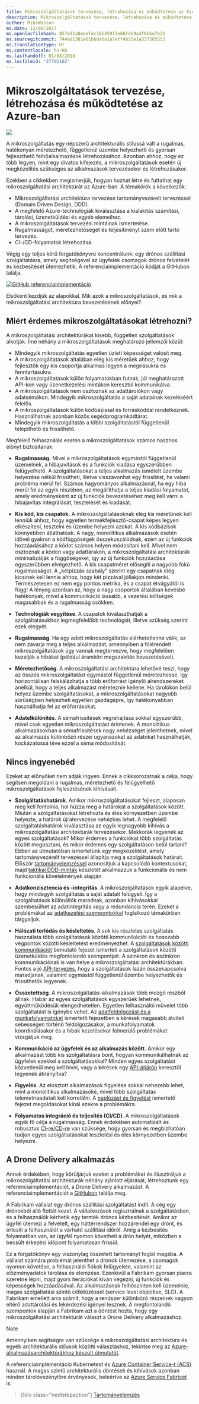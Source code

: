 ```yaml
---
title: Mikroszolgáltatások tervezése, létrehozása és működtetése az Azure-ban Kubernetes használatával
description: Mikroszolgáltatások tervezése, létrehozása és működtetése az Azure-ban
author: MikeWasson
ms.date: 12/08/2017
ms.openlocfilehash: 857e91a8eeefec18b459f2e66fde9a4f8bbe7b21
ms.sourcegitcommit: 744ad1381e01bbda6a1a7eff4b25e1a337385553
ms.translationtype: HT
ms.contentlocale: hu-HU
ms.lasthandoff: 01/08/2018
ms.locfileid: "27701102"
---
```

# <a name="designing-building-and-operating-microservices-on-azure"></a>Mikroszolgáltatások tervezése, létrehozása és működtetése az Azure-ban

![](./images/drone.svg)

A mikroszolgáltatás egy népszerű architekturális stílussá vált a rugalmas, hatékonyan méretezhető, függetlenül üzembe helyezhető és gyorsan fejleszthető felhőalkalmazások létrehozásához. Azonban ahhoz, hogy ez több legyen, mint egy divatos kifejezés, a mikroszolgáltatások esetén új megközelítés szükséges az alkalmazások tervezésekor és létrehozásakor. 

Ezekben a cikkekben megismerjük, hogyan hozhat létre és futtathat egy mikroszolgáltatási architektúrát az Azure-ban. A témakörök a következők:

- Mikroszolgáltatási architektúra tervezése tartományvezérelt tervezéssel (Domain Driven Design, DDD). 
- A megfelelő Azure-technológiák kiválasztása a kialakítás számítási, tárolási, üzenetküldési és egyéb elemeihez.
- A mikroszolgáltatások tervezési mintáinak ismertetése.
- Rugalmasságot, méretezhetőséget és teljesítményt szem előtt tartó tervezés.
- CI-/CD-folyamatok létrehozása.


Végig egy teljes körű forgatókönyvre koncentrálunk: egy drónos szállítási szolgáltatásra, amely segítségével az ügyfelek csomagok drónos felvételét és kézbesítését ütemezhetik. A referenciaimplementáció kódját a GitHubon találja.

[![GitHub](../_images/github.png) referenciaimplementáció][drone-ri]

Elsőként kezdjük az alapokkal. Mik azok a mikroszolgáltatások, és mik a mikroszolgáltatási architektúra bevezetésének előnyei?

## <a name="why-build-microservices"></a>Miért érdemes mikroszolgáltatásokat létrehozni?

A mikroszolgáltatási architektúrákat kisebb, független szolgáltatások alkotják. Íme néhány a mikroszolgáltatások meghatározó jellemzői közül:

- Mindegyik mikroszolgáltatás egyetlen üzleti képességet valósít meg.
- A mikroszolgáltatások általában elég kis méretűek ahhoz, hogy fejlesztők egy kis csoportja alkalmas legyen a megírásukra és fenntartásukra.
- A mikroszolgáltatások külön folyamatokban futnak, jól meghatározott API-kon vagy üzenetkezelési mintákon keresztül kommunikálva. 
- A mikroszolgáltatások nem osztoznak az adattárolókon vagy adatsémákon. Mindegyik mikroszolgáltatás a saját adatainak kezeléséért felelős. 
- A mikroszolgáltatások külön kódbázissal és forráskóddal rendelkeznek. Használhatnak azonban közös segédprogramkódtárat.
- Mindegyik mikroszolgáltatás a többi szolgáltatástól függetlenül telepíthető és frissíthető. 

Megfelelő felhasználás esetén a mikroszolgáltatások számos hasznos előnyt biztosítanak:

- **Rugalmasság.** Mivel a mikroszolgáltatások egymástól függetlenül üzemelnek, a hibajavítások és a funkciók kiadása egyszerűbben felügyelhető. A szolgáltatásokat a teljes alkalmazás ismételt üzembe helyezése nélkül frissítheti, illetve visszavonhat egy frissítést, ha valami probléma merül fel. Számos hagyományos alkalmazásnál, ha egy hiba merül fel az egyik részében, az megállíthatja a teljes kiadási folyamatot, amely eredményeként az új funkciók bevezetéséhez meg kell várni a hibajavítás integrálását, tesztelését és kiadását.  

- **Kis kód, kis csapatok.** A mikroszolgáltatásoknak elég kis méretűnek kell lenniük ahhoz, hogy egyetlen termékfejlesztő-csapat képes legyen elkészíteni, tesztelni és üzembe helyezni azokat. A kis kódbázisok könnyebben átláthatóak. A nagy, monolitikus alkalmazások esetén idővel gyakran a kódfüggőségek összekuszálódnak, ezért az új funkciók hozzáadásához a kódot számos helyen módosítani kell. Mivel nem osztoznak a kódon vagy adattárakon, a mikroszolgáltatási architektúrák minimalizálják a függőségeket, így az új funkciók hozzáadása egyszerűbben elvégezhető. A kis csapatméret elősegíti a nagyobb fokú rugalmasságot. A „kétpizzás szabály” szerint egy csapatnak elég kicsinek kell lennie ahhoz, hogy két pizzával jóllakjon mindenki. Természetesen ez nem egy pontos metrika, és a csapat étvágyától is függ! A lényeg azonban az, hogy a nagy csoportok általában kevésbé hatékonyak, mivel a kommunikáció lassabb, a vezetési költségek magasabbak és a rugalmasság csökken.  

- **Technológiák vegyítése**. A csapatok kiválaszthatják a szolgáltatásukhoz legmegfelelőbb technológiát, illetve szükség szerint ezek elegyét. 

- **Rugalmasság**. Ha egy adott mikroszolgáltatás elérhetetlenné válik, az nem zavarja meg a teljes alkalmazást, amennyiben a fölérendelt mikroszolgáltatások úgy vannak megtervezve, hogy megfelelően kezeljék a hibákat (például áramköri megszakítás bevezetésével).

- **Méretezhetőség**. A mikroszolgáltatási architektúra lehetővé teszi, hogy az összes mikroszolgáltatást egymástól függetlenül méretezhesse. Így horizontálisan felskálázhatja a több erőforrást igénylő alrendszereket anélkül, hogy a teljes alkalmazást méreteznie kellene. Ha tárolókon belül helyez üzembe szolgáltatásokat, a mikroszolgáltatásokat nagyobb sűrűségben helyezheti egyetlen gazdagépre, így hatékonyabban használhatja fel az erőforrásokat.

- **Adatelkülönítés**. A sémafrissítések végrehajtása sokkal egyszerűbb, mivel csak egyetlen mikroszolgáltatást érintenek. A monolitikus alkalmazásokban a sémafrissítések nagy nehézséget jelenthetnek, mivel az alkalmazás különböző részei ugyanazokat az adatokat használhatják, kockázatossá téve ezzel a séma módosítását.
 
## <a name="no-free-lunch"></a>Nincs ingyenebéd

Ezeket az előnyöket nem adják ingyen. Ennek a cikksorozatnak a célja, hogy segítsen megoldani a rugalmas, méretezhető és felügyelhető mikroszolgáltatások fejlesztésének kihívásait.

- **Szolgáltatáshatárok**. Amikor mikroszolgáltatásokat fejleszt, alaposan meg kell fontolnia, hol húzza meg a határokat a szolgáltatások között. Miután a szolgáltatásokat létrehozta és éles környezetben üzembe helyezte, a határok újratervezése nehézkes lehet. A megfelelő szolgáltatáshatárok kiválasztása az egyik legnagyobb kihívás a mikroszolgáltatási architektúrák tervezésekor. Mekkorák legyenek az egyes szolgáltatások? Mikor érdemes a funkciókat több szolgáltatás között megosztani, és mikor érdemes egy szolgáltatáson belül tartani? Ebben az útmutatóban ismertetünk egy megközelítést, amely tartományvezérelt tervezéssel állapítja meg a szolgáltatások határait. Először [tartományelemzéssel](./domain-analysis.md) azonosítjuk a kapcsolódó kontextusokat, majd [taktikai DDD-minták](./microservice-boundaries.md) készletét alkalmazzuk a funkcionális és nem funkcionális követelmények alapján. 

- **Adatkonzisztencia és -integritás**. A mikroszolgáltatások egyik alapelve, hogy mindegyik szolgáltatás a saját adatait felügyeli. Így a szolgáltatások különállók maradnak, azonban kihívásokkal szembesülhet az adatintegritás vagy a redundancia terén. Ezeket a problémákat az [adatkezelési szempontokkal](./data-considerations.md) foglalkozó témakörben tárgyaljuk.

- **Hálózati torlódás és késleltetés**. A sok kis részletes szolgáltatás használata több szolgáltatások közötti kommunikációt és hosszabb végpontok közötti késleltetést eredményezhet. A [szolgáltatások közötti kommunikációt](./interservice-communication.md) bemutató fejezet ismerteti a szolgáltatások közötti üzenetküldés megfontolandó szempontjait. A szinkron és aszinkron kommunikációnak is van helye a mikroszolgáltatási architektúrákban. Fontos a jó [API-tervezés](./api-design.md), hogy a szolgáltatások lazán összekapcsolva maradjanak, valamint egymástól függetlenül üzembe helyezhetők és frissíthetők legyenek.
 
- **Összetettség**. A mikroszolgáltatás-alkalmazások több mozgó részből állnak. Habár az egyes szolgáltatások egyszerűek lehetnek, együttműködésük elengedhetetlen. Egyetlen felhasználói művelet több szolgáltatást is igénybe vehet. Az [adatfeldolgozást és a munkafolyamatokat](./ingestion-workflow.md) ismertető fejezetben a kérések magasabb átviteli sebességen történő feldolgozásakor, a munkafolyamatok koordinálásakor és a hibák kezelésekor felmerülő problémákat vizsgáljuk meg. 

- **Kommunikáció az ügyfelek és az alkalmazás között.**  Amikor egy alkalmazást több kis szolgáltatásra bont, hogyan kommunikálhatnak az ügyfelek ezekkel a szolgáltatásokkal? Minden egyes szolgáltatást közvetlenül meg kell hívni, vagy a kérések egy [API-átjárón](./gateway.md) keresztül legyenek átirányítva?

- **Figyelés**. Az elosztott alkalmazások figyelése sokkal nehezebb lehet, mint a monolitikus alkalmazásoké, mivel több szolgáltatás telemetriaadatait kell korrelálni. A [naplózást és figyelést](./logging-monitoring.md) ismertető fejezet megoldásokat kínál ezekre a problémákra.

- **Folyamatos integráció és teljesítés (CI/CD)**. A mikroszolgáltatások egyik fő célja a rugalmasság. Ennek érdekében automatizált és robusztus [CI-re/CD-re](./ci-cd.md) van szüksége, hogy gyorsan és megbízhatóan tudjon egyes szolgáltatásokat tesztelési és éles környezetben üzembe helyezni.

## <a name="the-drone-delivery-application"></a>A Drone Delivery alkalmazás

Annak érdekében, hogy körüljárjuk ezeket a problémákat és illusztráljuk a mikroszolgáltatási architektúrák néhány ajánlott eljárását, létrehoztunk egy referenciaimplementációt, a Drone Delivery alkalmazást. A referenciaimplementációt a [GitHubon][drone-ri] találja meg.

A Fabrikam vállalat egy drónos szállítási szolgáltatást indít. A cég egy drónokból álló flottát kezel. A vállalkozások regisztrálnak a szolgáltatásban, és a felhasználók kérhetik egy termék drónos kézbesítését. Amikor az ügyfél ütemezi a felvételt, egy háttérrendszer hozzárendel egy drónt, és értesíti a felhasználót a várható szállítási időről. Amíg a kézbesítés folyamatban van, az ügyfél nyomon követheti a drón helyét, miközben a becsült érkezési időpont folyamatosan frissül.

Ez a forgatókönyv egy viszonylag összetett tartományt foglal magába. A vállalat számára problémát jelenthet a drónok ütemezése, a csomagok nyomon követése, a felhasználói fiókok felügyelete, valamint az előzményadatok tárolása és elemzése. Ezenkívül a Fabrikam gyorsan piacra szeretne lépni, majd gyors iterációkat kíván végezni, új funkciók és képességek hozzáadásával. Az alkalmazásnak felhőszinten kell üzemelnie, magas szolgáltatási szintű célkitűzéssel (service level objective, SLO). A Fabrikam emellett arra számít, hogy a rendszer különböző részeinek nagyon eltérő adattárolási és lekérdezési igényei lesznek. A megfontolandó szempontok alapján a Fabrikam azt a döntést hozta, hogy egy mikroszolgáltatási architektúrát választ a Drone Delivery alkalmazáshoz.

> [!NOTE]
> Amennyiben segítségre van szüksége a mikroszolgáltatási architektúra és egyéb architekturális stílusok közötti választáshoz, tekintse meg az [Azure-alkalmazásarchitektúrákhoz készült útmutatót](../guide/index.md).

A referenciaimplementáció Kubernetest és [Azure Container Service-t (ACS)](/azure/container-service/kubernetes/) használ. A magas szintű architekturális döntések és kihívások azonban minden tárolóvezénylőre érvényesek, beleértve az [Azure Service Fabricet](/azure/service-fabric/) is. 

> [!div class="nextstepaction"]
> [Tartományelemzés](./domain-analysis.md)


<!-- links -->

[drone-ri]: https://github.com/mspnp/microservices-reference-implementation
